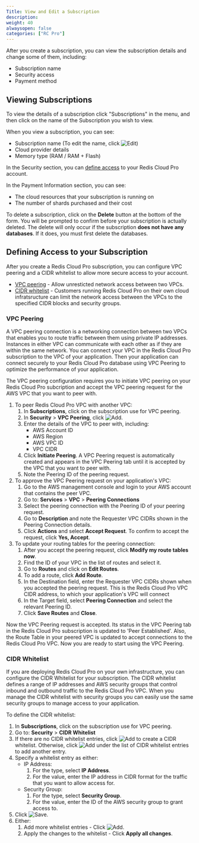 ```yaml
---
Title: View and Edit a Subscription
description: 
weight: 40
alwaysopen: false
categories: ["RC Pro"]
---
```

After you create a subscription, you can view the subscription details and
change some of them, including:

- Subscription name
- Security access
- Payment method

## Viewing Subscriptions

To view the details of a subscription click "Subscriptions" in the menu,
and then click on the name of the Subscription you wish to view.

When you view a subscription, you can see:

- Subscription name (To edit the name, click ![Edit](/images/rv/icon_edit.png#no-click "Edit"))
- Cloud provider details
- Memory type (RAM / RAM + Flash)

In the Security section, you can [define access](#defining-access-to-your-subscription)
to your Redis Cloud Pro account.

In the Payment Information section, you can see:

- The cloud resources that your subscription is running on
- The number of shards purchased and their cost

To delete a subscription, click on the **Delete** button at the bottom
of the form. You will be prompted to confirm before your subscription is
actually deleted. The delete will only occur if the subscription **does
not have any databases**. If it does, you must first delete the
databases.

## Defining Access to your Subscription

After you create a Redis Cloud Pro subscription, you can configure VPC
peering and a CIDR whitelist to allow more secure access to your account.

- [VPC peering](https://docs.aws.amazon.com/vpc/latest/peering/what-is-vpc-peering.html) -
    Allow unresticted network access between two VPCs.
- [CIDR whitelist](https://docs.aws.amazon.com/vpc/latest/peering/peering-configurations-partial-access.html) -
    Customers running Redis Cloud Pro on their own cloud infratsructure can limit the network access between the VPCs to the specified CIDR blocks and security groups.

### VPC Peering

A VPC peering connection is a networking connection between two VPCs that enables you
to route traffic between them using private IP addresses. Instances in either VPC can
communicate with each other as if they are within the same network. You can connect your
VPC in the Redis Cloud Pro subscription to the VPC of your application. Then your application can
connect securely to your Redis Cloud Pro database using VPC Peering to optimize the performance of your application.

The VPC peering configuration requires you to initiate VPC peering on your Redis Cloud Pro subcription
and accept the VPC peering request for the AWS VPC that you want to peer with.

1. To peer Redis Cloud Pro VPC with another VPC:
    1. In **Subscriptions**, click on the subscription use for VPC peering.
    1. In **Security** > **VPC Peering**, click ![Add](/images/rs/icon_add.png#no-click "Add").
    1. Enter the details of the VPC to peer with, including:
        - AWS Account ID
        - AWS Region
        - AWS VPC ID
        - VPC CIDR
    1. Click **Initiate Peering**.
        A VPC Peering request is automatically created and appears in the VPC Peering tab until
        it is accepted by the VPC that you want to peer with.
    1. Note the Peering ID of the peering request.
1. To approve the VPC Peering request on your application's VPC:
    1. Go to the AWS management console and login to your AWS account that contains the peer VPC.
    1. Go to: **Services** > **VPC** > **Peering Connections**
    1. Select the peering connection with the Peering ID of your peering request.
    1. Go to **Description** and note the Requester VPC CIDRs shown in the Peering Connection details.
    1. Click **Actions** and select **Accept Request**.
        To confirm to accept the request, click **Yes, Accept**.
1. To update your routing tables for the peering connection:
    1. After you accept the peering request, click **Modify my route tables now**.
    1. Find the ID of your VPC in the list of routes and select it.
    1. Go to **Routes** and click on **Edit Routes**.
    1. To add a route, click **Add Route**.
    1. In the Destination field, enter the Requester VPC CIDRs shown when you accepted the peering request.
        This is the Redis Cloud Pro VPC CIDR address, to which your application's VPC will connect
    1. In the Target field, select **Peering Connection** and select the relevant Peering ID.
    1. Click **Save Routes** and **Close**.

Now the VPC Peering request is accepted. Its status in the VPC Peering tab in the Redis Cloud Pro subscription is updated to 'Peer Established'.
Also, the Route Table in your peered VPC is updated to accept connections to the Redis Cloud Pro VPC. Now you are ready to start using the VPC Peering.

### CIDR Whitelist

If you are deploying Redis Cloud Pro on your own infrastructure, you can configure the CIDR Whitelist for your subscription.
The CIDR whitelist defines a range of IP addresses and AWS security groups that control inbound
and outbound traffic to the Redis Cloud Pro VPC. When you manage the CIDR whitelist with security groups you
can easily use the same security groups to manage access to your application.

To define the CIDR whitelist:

1. In **Subscriptions**, click on the subscription use for VPC peering.
1. Go to: **Security** > **CIDR Whitelist**
1. If there are no CIDR whitelist entries, click ![Add](/images/rs/icon_add.png#no-click "Add")
   to create a CIDR whitelist. Otherwise, click ![Add](/images/rs/icon_add.png#no-click "Add")
   under the list of CIDR whitelist entries to add another entry.
1. Specify a whitelist entry as either:
    - IP Address:
        1. For the type, select **IP Address**.
        1. For the value, enter the IP address in CIDR format for the traffic that
            you want to allow access for.
    - Security Group:
        1. For the type, select **Security Group**.
        1. For the value, enter the ID of the AWS security group to grant access to.
1. Click ![Save](/images/rv/icon_save.png#no-click "Save").
1. Either:
   1. Add more whitelist entries - Click ![Add](/images/rs/icon_add.png#no-click "Add").
   1. Apply the changes to the whitelist - Click **Apply all changes**.
